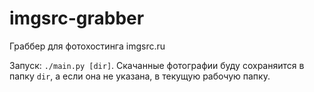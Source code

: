 # imgsrc-grabber
Граббер для фотохостинга imgsrc.ru

Запуск: `./main.py [dir]`. Скачанные фотографии буду сохраняится в папку `dir`, а если она не указана, в текущую рабочую папку.
